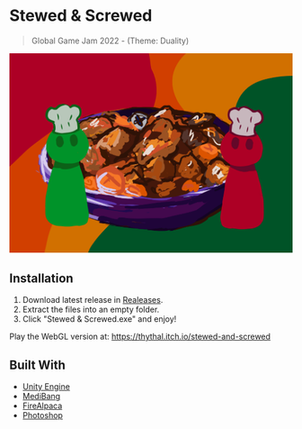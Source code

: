 # Stewed & Screwed
> Global Game Jam 2022 - (Theme: Duality)

![](header.png)

## Installation

1. Download latest release in [Realeases](https://github.com/LucasGenovese/Game-Jam-2022/releases).
2. Extract the files into an empty folder.
3. Click "Stewed & Screwed.exe" and enjoy!

Play the WebGL version at: https://thythal.itch.io/stewed-and-screwed

## Built With

* []() [Unity Engine](https://unity.com/)
* []() [MediBang](https://medibangpaint.com/es/)
* []() [FireAlpaca](https://firealpaca.com/)
* []() [Photoshop](https://www.adobe.com/la/products/photoshop.html)
